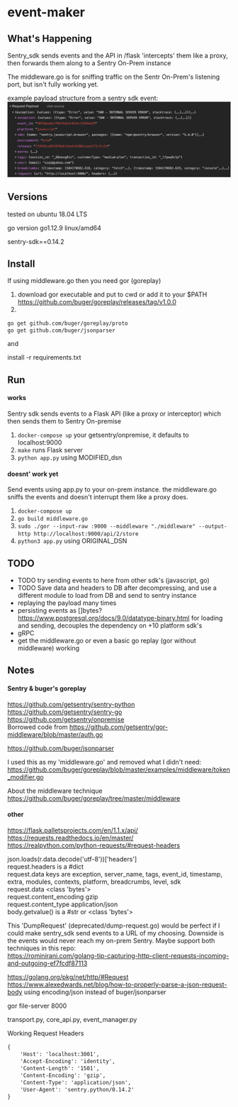 # event-maker

## What's Happening

Sentry_sdk sends events and the API in /flask 'intercepts' them like a proxy, then forwards them along to a Sentry On-Prem instance

The middleware.go is for sniffing traffic on the Sentr On-Prem's listening port, but isn't fully working yet.

example payload structure from a sentry sdk event:  
![payload-structure](./img/payload-structure.png)

## Versions
tested on ubuntu 18.04 LTS

go version go1.12.9 linux/amd64

sentry-sdk==0.14.2

## Install
If using middleware.go then you need gor (goreplay)

1. download gor executable and put to cwd or add it to your $PATH  
https://github.com/buger/goreplay/releases/tag/v1.0.0
2.
```
go get github.com/buger/goreplay/proto  
go get github.com/buger/jsonparser
```

and

install -r requirements.txt

## Run

#### works
Sentry sdk sends events to a Flask API (like a proxy or interceptor) which then sends them to Sentry On-premise
1. `docker-compose up` your getsentry/onpremise, it defaults to localhost:9000
2. `make` runs Flask server
3. `python app.py` using MODIFIED_dsn

#### doesnt' work yet
Send events using app.py to your on-prem instance. the middleware.go sniffs the events and doesn't interrupt them like a proxy does.   
1. `docker-compose up`
2. `go build middleware.go`
3. `sudo ./gor --input-raw :9000 --middleware "./middleware" --output-http http://localhost:9000/api/2/store`
3. `python3 app.py` using ORIGINAL_DSN

## TODO
- TODO try sending events to here from other sdk's (javascript, go)
- TODO Save data and headers to DB after decompressing, and use a different module to load from DB and send to sentry instance
- replaying the payload many times
- persisting events as []bytes? https://www.postgresql.org/docs/9.0/datatype-binary.html for loading and sending, decouples the dependency on +10 platform sdk's
- gRPC
- get the middleware.go or even a basic go replay (gor without middleware) working


## Notes
#### Sentry & buger's goreplay
https://github.com/getsentry/sentry-python  
https://github.com/getsentry/sentry-go  
https://github.com/getsentry/onpremise  
Borrowed code from https://github.com/getsentry/gor-middleware/blob/master/auth.go

https://github.com/buger/jsonparser

I used this as my 'middleware.go' and removed what I didn't need:  
https://github.com/buger/goreplay/blob/master/examples/middleware/token_modifier.go

About the middleware technique  
https://github.com/buger/goreplay/tree/master/middleware

#### other
https://flask.palletsprojects.com/en/1.1.x/api/  
https://requests.readthedocs.io/en/master/  
https://realpython.com/python-requests/#request-headers  

json.loads(r.data.decode('utf-8'))['headers']  
request.headers is a #dict  
request.data keys are exception, server_name, tags, event_id, timestamp, extra, modules, contexts, platform, breadcrumbs, level, sdk  
request.data <class 'bytes'>  
request.content_encoding gzip  
request.content_type application/json  
body.getvalue() is a #str or <class 'bytes'>  

This 'DumpRequest' (deprecated/dump-request.go) would be perfect if I could make sentry_sdk send events to a URL of my choosing. Downside is the events would never reach my on-prem Sentry. Maybe support both techniques in this repo:  
https://rominirani.com/golang-tip-capturing-http-client-requests-incoming-and-outgoing-ef7fcdf87113

https://golang.org/pkg/net/http/#Request  
https://www.alexedwards.net/blog/how-to-properly-parse-a-json-request-body using encoding/json instead of buger/jsonparser  

gor file-server 8000

transport.py, core_api.py, event_manager.py

Working Request Headers
```
{
    'Host': 'localhost:3001',
    'Accept-Encoding': 'identity', 
    'Content-Length': '1501', 
    'Content-Encoding': 'gzip', 
    'Content-Type': 'application/json', 
    'User-Agent': 'sentry.python/0.14.2'
}
```

